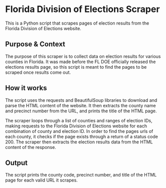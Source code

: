 # Florida Division of Elections Scraper

This is a Python script that scrapes pages of election results from the Florida Division of Elections website. 

## Purpose & Context

The purpose of this scraper is to collect data on election results for various counties in Florida. It was made before the FL DOE officially released the elections results page, so this script is meant to find the pages to be scraped once results come out.

## How it works

The script uses the requests and BeautifulSoup libraries to download and parse the HTML content of the website. It then extracts the county name and precinct number from the URL, and prints the title of the HTML page. 

The scraper loops through a list of counties and ranges of election IDs, making requests to the Florida Division of Elections website for each combination of county and election ID. In order to find the pages urls of each county, it checks if the page exists through a return of a status code 200. The scraper then extracts the election results data from the HTML content of the response.

## Output

The script prints the county code, precinct number, and title of the HTML page for each valid URL it scrapes. 
